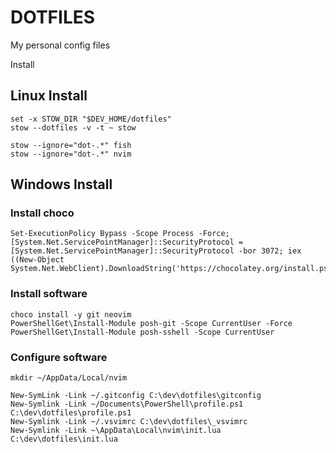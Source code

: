 # DOTFILES

My personal config files

Install 

## Linux Install

    set -x STOW_DIR "$DEV_HOME/dotfiles"
    stow --dotfiles -v -t ~ stow

    stow --ignore="dot-.*" fish
    stow --ignore="dot-.*" nvim

## Windows Install
 
### Install choco

    Set-ExecutionPolicy Bypass -Scope Process -Force; [System.Net.ServicePointManager]::SecurityProtocol = [System.Net.ServicePointManager]::SecurityProtocol -bor 3072; iex ((New-Object System.Net.WebClient).DownloadString('https://chocolatey.org/install.ps1'))

### Install software

    choco install -y git neovim
    PowerShellGet\Install-Module posh-git -Scope CurrentUser -Force
    PowerShellGet\Install-Module posh-sshell -Scope CurrentUser

### Configure software

    mkdir ~/AppData/Local/nvim

    New-SymLink -Link ~/.gitconfig C:\dev\dotfiles\gitconfig
    New-Symlink -Link ~/Documents\PowerShell\profile.ps1 C:\dev\dotfiles\profile.ps1
    New-Symlink -Link ~/.vsvimrc C:\dev\dotfiles\_vsvimrc
    New-Symlink -Link ~\AppData\Local\nvim\init.lua C:\dev\dotfiles\init.lua

